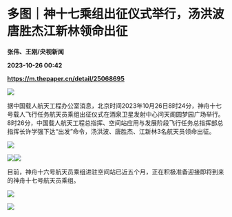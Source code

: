 # 多图｜神十七乘组出征仪式举行，汤洪波唐胜杰江新林领命出征
**张伟、王刚/央视新闻**

**2023-10-26 00:42**

**https://m.thepaper.cn/detail/25068695**

![](https://imagecloud.thepaper.cn/thepaper/image/275/712/905.png)

据中国载人航天工程办公室消息，北京时间2023年10月26日8时24分，神舟十七号载人飞行任务航天员乘组出征仪式在酒泉卫星发射中心问天阁圆梦园广场举行。8时26分，中国载人航天工程总指挥、空间站应用与发展阶段飞行任务总指挥部总指挥长许学强下达“出发”命令，汤洪波、唐胜杰、江新林3名航天员领命出征。

![](https://imagecloud.thepaper.cn/thepaper/image/275/712/932.jpg)

![](https://imagecloud.thepaper.cn/thepaper/image/275/712/930.jpg)![](https://imagecloud.thepaper.cn/thepaper/image/275/712/929.jpg)

目前，神舟十六号航天员乘组进驻空间站已近五个月，正在积极准备迎接即将到来的神舟十七号航天员乘组。

![](https://imagecloud.thepaper.cn/thepaper/image/275/712/928.jpg)

![](https://imagecloud.thepaper.cn/thepaper/image/275/712/927.jpg)